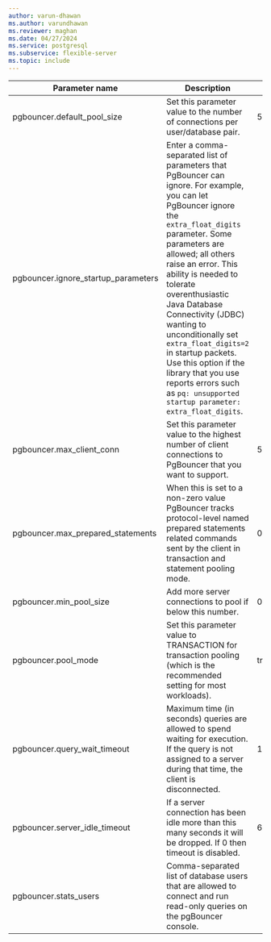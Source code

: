 ```yaml
---
author: varun-dhawan
ms.author: varundhawan
ms.reviewer: maghan
ms.date: 04/27/2024
ms.service: postgresql
ms.subservice: flexible-server
ms.topic: include
---
```

|           Parameter name            |                                                                                                                                                                                                                                               Description                                                                                                                                                                                                                                               |   Default   |
|-------------------------------------|---------------------------------------------------------------------------------------------------------------------------------------------------------------------------------------------------------------------------------------------------------------------------------------------------------------------------------------------------------------------------------------------------------------------------------------------------------------------------------------------------------|-------------|
| pgbouncer.default_pool_size         | Set this parameter value to the number of connections per user/database pair.                                                                                                                                                                                                                                                                                                                                                                                                                           | 50|
| pgbouncer.ignore_startup_parameters | Enter a comma-separated list of parameters that PgBouncer can ignore. For example, you can let PgBouncer ignore the `extra_float_digits` parameter. Some parameters are allowed; all others raise an error. This ability is needed to tolerate overenthusiastic Java Database Connectivity (JDBC) wanting to unconditionally set `extra_float_digits=2` in startup packets. Use this option if the library that you use reports errors such as `pq: unsupported startup parameter: extra_float_digits`. | |
| pgbouncer.max_client_conn           | Set this parameter value to the highest number of client connections to PgBouncer that you want to support.                                                                                                                                                                                                                                                                                                                                                                                             | 5000|
| pgbouncer.max_prepared_statements   | When this is set to a non-zero value PgBouncer tracks protocol-level named prepared statements related commands sent by the client in transaction and statement pooling mode.                                                                                                                                                                                                                                                                                                                           | 0|
| pgbouncer.min_pool_size             | Add more server connections to pool if below this number.                                                                                                                                                                                                                                                                                                                                                                                                                                               | 0|
| pgbouncer.pool_mode                 | Set this parameter value to TRANSACTION for transaction pooling (which is the recommended setting for most workloads).                                                                                                                                                                                                                                                                                                                                                                                  | transaction|
| pgbouncer.query_wait_timeout        | Maximum time (in seconds) queries are allowed to spend waiting for execution. If the query is not assigned to a server during that time, the client is disconnected.                                                                                                                                                                                                                                                                                                                                    | 120|
| pgbouncer.server_idle_timeout       | If a server connection has been idle more than this many seconds it will be dropped. If 0 then timeout is disabled.                                                                                                                                                                                                                                                                                                                                                                                     | 600|
| pgbouncer.stats_users               | Comma-separated list of database users that are allowed to connect and run read-only queries on the pgBouncer console.                                                                                                                                                                                                                                                                                                                                                                                  | |
